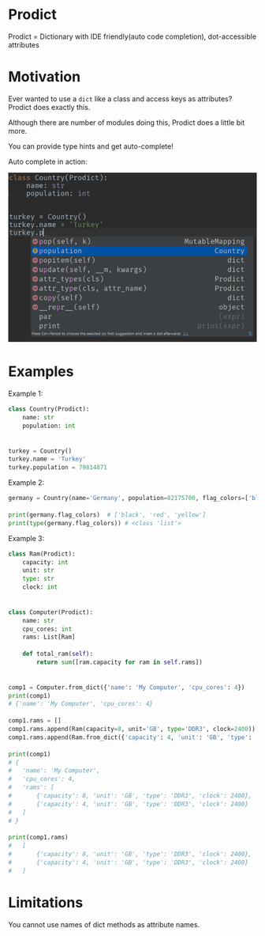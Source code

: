 # Prodict
Prodict = Dictionary with IDE friendly(auto code completion), dot-accessible attributes

# Motivation
Ever wanted to use a `dict` like a class and access keys as attributes? Prodict does exactly this. 

Although there are number of modules doing this, Prodict does a little bit more.

You can provide type hints and get auto-complete!

Auto complete in action:

![auto code complete](/auto-complete1.png?raw=true "Auto complete in action!")

# Examples

Example 1:
```python
class Country(Prodict):
    name: str
    population: int


turkey = Country()
turkey.name = 'Turkey'
turkey.population = 79814871
```

Example 2:
```python
germany = Country(name='Germany', population=82175700, flag_colors=['black', 'red', 'yellow'])

print(germany.flag_colors)  # ['black', 'red', 'yellow']
print(type(germany.flag_colors)) # <class 'list'>
```

Example 3:
```python
class Ram(Prodict):
    capacity: int
    unit: str
    type: str
    clock: int


class Computer(Prodict):
    name: str
    cpu_cores: int
    rams: List[Ram]

    def total_ram(self):
        return sum([ram.capacity for ram in self.rams])


comp1 = Computer.from_dict({'name': 'My Computer', 'cpu_cores': 4})
print(comp1)
# {'name': 'My Computer', 'cpu_cores': 4}

comp1.rams = []
comp1.rams.append(Ram(capacity=8, unit='GB', type='DDR3', clock=2400))
comp1.rams.append(Ram.from_dict({'capacity': 4, 'unit': 'GB', 'type': 'DDR3', 'clock': 2400}))

print(comp1)
# {
#   'name': 'My Computer',
#   'cpu_cores': 4, 
#   'rams': [
#       {'capacity': 8, 'unit': 'GB', 'type': 'DDR3', 'clock': 2400},
#       {'capacity': 4, 'unit': 'GB', 'type': 'DDR3', 'clock': 2400}
#   ]
# }

print(comp1.rams)
#   [
#       {'capacity': 8, 'unit': 'GB', 'type': 'DDR3', 'clock': 2400},
#       {'capacity': 4, 'unit': 'GB', 'type': 'DDR3', 'clock': 2400}
#   ]
```


# Limitations
You cannot use names of dict methods as attribute names.

